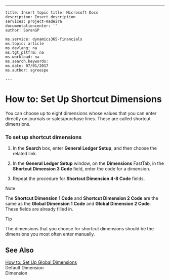 ---
    title: Insert topic title| Microsoft Docs
    description: Insert description
    services: project-madeira
    documentationcenter: ''
    author: SorenGP

    ms.service: dynamics365-financials
    ms.topic: article
    ms.devlang: na
    ms.tgt_pltfrm: na
    ms.workload: na
    ms.search.keywords:
    ms.date: 07/01/2017
    ms.author: sgroespe

    ---
# How to: Set Up Shortcut Dimensions
You can choose up to eight dimensions whose values that you can enter directly on journals or sales\/purchase lines. These are called shortcut dimensions.  
  
### To set up shortcut dimensions  
  
1.  In the **Search** box, enter **General Ledger Setup**, and then choose the related link.  
  
2.  In the **General Ledger Setup** window, on the **Dimensions** FastTab, in the **Shortcut Dimension 3 Code** field, enter the code for a dimension.  
  
3.  Repeat the procedure for **Shortcut Dimension 4-8 Code** fields.  
  
> [!NOTE]  
>  The **Shortcut Dimension 1 Code** and **Shortcut Dimension 2 Code** are the same as the **Global Dimension 1 Code** and **Global Dimension 2 Code**. These fields are already filled in.  
  
> [!TIP]  
>  The dimensions that you choose for shortcut dimensions should be the dimensions you most often enter manually.  
  
## See Also  
 [How to: Set Up Global Dimensions](../how-to-set-up-global-dimensions.md)   
 Default Dimension   
 Dimension